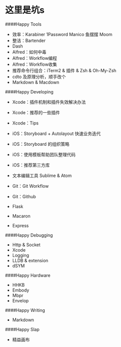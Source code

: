 # 这里是坑s

####Happy Tools
* 效率：Karabiner 1Password Manico 鱼摆摆 Moom 
* 整洁：Bartender 
* Dash
* Alfred：如何中毒
* Alfred：Workflow编程
* Alfred：Workflow收集
* 推荐命令行组合：iTerm2 & 插件 & Zsh & Oh-My-Zsh
* cdto 及原理分析，顺手改个
* Markdown & Macdown

####Happy Developing
* Xcode：插件机制和插件失效解决办法
* Xcode：推荐的一些插件
* Xcode：Tips


* iOS：Storyboard + Autolayout 快速业务迭代
* iOS：Storyboard 的组织策略
* iOS：使用模板帮助团队整理代码
* iOS：推荐第三方库


* 文本编辑工具 Sublime & Atom


* Git：Git Workflow
* Git：Github


* Flask
* Macaron
* Express

####Happy Debugging
* Http & Socket
* Xcode
* Logging
* LLDB & extension
* dSYM

####Happy Hardware
* HHKB  
* Embody
* Mbpr
* Envelop

####Happy Writing
* Markdown

####Happy Slap
* 精益画布